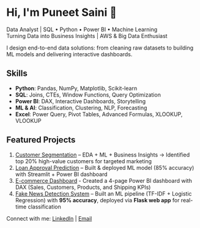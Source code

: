 # Hi, I'm Puneet Saini 👋

<!--
**puneet-data/puneet-data** is a ✨ _special_ ✨ repository because its `README.md` (this file) appears on your GitHub profile.

Here are some ideas to get you started:

- 🔭 I’m currently working on ...
- 🌱 I’m currently learning ...
- 👯 I’m looking to collaborate on ...
- 🤔 I’m looking for help with ...
- 💬 Ask me about ...
- 📫 How to reach me: ...
- 😄 Pronouns: ...
- ⚡ Fun fact: ...
-->

Data Analyst | SQL • Python • Power BI • Machine Learning  
Turning Data into Business Insights | AWS & Big Data Enthusiast

I design end-to-end data solutions: from cleaning raw datasets to building ML models and delivering interactive dashboards.

## Skills
- **Python**: Pandas, NumPy, Matplotlib, Scikit-learn
- **SQL**: Joins, CTEs, Window Functions, Query Optimization
- **Power BI**: DAX, Interactive Dashboards, Storytelling
- **ML & AI**: Classification, Clustering, NLP, Forecasting
- **Excel**: Power Query, Pivot Tables, Advanced Formulas, XLOOKUP, VLOOKUP

##  Featured Projects
1. [Customer Segmentation](https://github.com/puneet-data/customer-segmentation-project) – EDA + ML + Business Insights -> Identified top 20% high-value customers for targeted marketing
2. [Loan Approval Prediction](https://github.com/puneet-data/Loan_approval_project) – Built & deployed ML model (85% accuracy) with Streamlit + Power BI dashboard
3. [E-commerce Dashboard](https://github.com/puneet-data/ecommerce-dashboard) - Created a 4-page Power BI dashboard with DAX (Sales, Customers, Products, and Shipping KPIs)
4. [Fake News Detection System](https://github.com/puneet-data/fake-news-detection-system) – Built an ML pipeline (TF-IDF + Logistic Regression) with **95% accuracy**, deployed via **Flask web app** for real-time classification  

Connect with me: [LinkedIn](www.linkedin.com/in/puneet471) | [Email](sainipuneet471@gmail.com)
